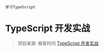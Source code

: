 ```
学习TypeScript
```

# TypeScript 开发实战

> 项目来源: 极客时间 [TypeScript 开发实战](https://time.geekbang.org/course/intro/100032201?tab=catalog) 